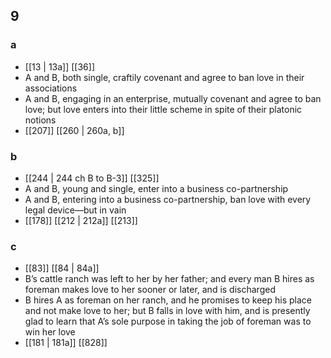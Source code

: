 ## 9
### a
- [[13 | 13a]] [[36]] 
- A and B, both single, craftily covenant and agree to ban love in their associations
- A and B, engaging in an enterprise, mutually covenant and agree to ban love; but love enters into their little scheme in spite of their platonic notions
- [[207]] [[260 | 260a, b]] 

### b
- [[244 | 244 ch B to B-3]] [[325]] 
- A and B, young and single, enter into a business co-partnership
- A and B, entering into a business co-partnership, ban love with every legal device—but in vain
- [[178]] [[212 | 212a]] [[213]] 

### c
- [[83]] [[84 | 84a]] 
- B’s cattle ranch was left to her by her father; and every man B hires as foreman makes love to her sooner or later, and is discharged
- B hires A as foreman on her ranch, and he promises to keep his place and not make love to her; but B falls in love with him, and is presently glad to learn that A’s sole purpose in taking the job of foreman was to win her love
- [[181 | 181a]] [[828]] 

